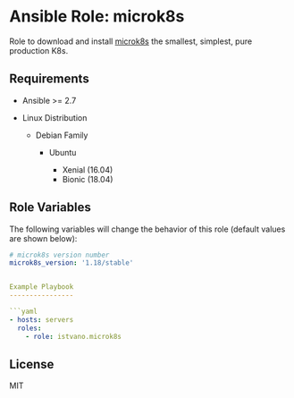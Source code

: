 Ansible Role: microk8s
==================

Role to download and install [microk8s](https://microk8s.io/) the smallest, simplest, pure production K8s.


Requirements
------------

* Ansible >= 2.7

* Linux Distribution

    * Debian Family


        * Ubuntu

            * Xenial (16.04)
            * Bionic (18.04)


Role Variables
--------------

The following variables will change the behavior of this role (default values
are shown below):

```yaml
# microk8s version number
microk8s_version: '1.18/stable'


Example Playbook
----------------

```yaml
- hosts: servers
  roles:
    - role: istvano.microk8s
```

License
-------

MIT
